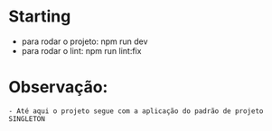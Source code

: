 # Starting

  - para rodar o projeto: npm run dev
  - para rodar o lint: npm run lint:fix

  # Observação:
    - Até aqui o projeto segue com a aplicação do padrão de projeto SINGLETON
